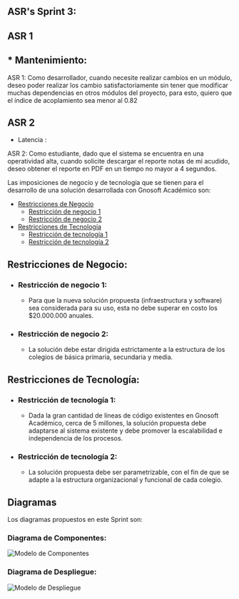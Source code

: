 ## ASR's Sprint 3: 
  ## ASR 1 
  ## * Mantenimiento:

  ASR 1: Como desarrollador, cuando necesite realizar cambios en un módulo,  deseo poder realizar los cambio satisfactoriamente sin tener que modificar muchas dependencias en otros módulos del proyecto, para esto, quiero que el índice de acoplamiento sea menor al 0.82 

  ## ASR 2
  *  Latencia : 

ASR 2: Como estudiante, dado que el sistema se encuentra en una operatividad alta, cuando solicite descargar el reporte notas de mi acudido, deseo obtener el reporte en PDF en un tiempo no mayor a 4 segundos.

  
Las imposiciones de negocio y de tecnología que se tienen para el desarrollo de una solución desarrollada con Gnosoft Académico son:

* [Restricciones de Negocio](#Restricciones-de-negocio)
   * [Restricción de negocio 1](#Restricción-de-negocio-1) 
   * [Restricción de negocio 2](#Restricción-de-negocio-2) 
* [Restricciones de Tecnología](#Restricciones-de-tecnología)
   * [Restricción de tecnología 1](#Restricción-de-tecnología-1) 
   * [Restricción de tecnología 2](#Restricción-de-tecnología-2) 

## Restricciones de Negocio: 

  * ### Restricción de negocio 1:
     - Para que la nueva solución propuesta (infraestructura y software) sea considerada para su uso, esta no debe superar en costo los $20.000.000 anuales.
  * ### Restricción de negocio 2:
     - La solución debe estar dirigida estrictamente a la estructura de los colegios de básica primaria, secundaria y media.

## Restricciones de Tecnología:

  * ### Restricción de tecnología 1:
     - Dada la gran cantidad de líneas de código existentes en Gnosoft Académico, cerca de 5 millones, la solución propuesta debe adaptarse al sistema 
       existente y debe promover la escalabilidad e independencia de los procesos.
  * ### Restricción de tecnología 2:
     - La solución propuesta debe ser parametrizable, con el fin de que se adapte a la estructura organizacional y funcional de cada colegio.

## Diagramas
  
   Los diagramas propuestos en este Sprint son:
   
   ### Diagrama de Componentes:
     
   ![Modelo de Componentes](https://cdn.discordapp.com/attachments/752216132488003716/842696791937384478/Diagrama_de_Componentes_-_Sprint_3.png)
     
   ### Diagrama de Despliegue:
   
   ![Modelo de Despliegue](https://cdn.discordapp.com/attachments/752216132488003716/842697036965085214/Diagra_de_Despliegue_10-05.png)
   


